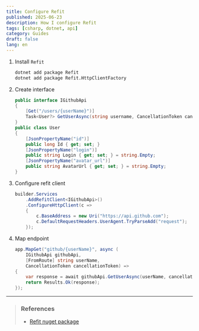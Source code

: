 ```yaml
---
title: Configure Refit
published: 2025-06-23
description: How I configure Refit
tags: [csharp, dotnet, api]
category: Guides
draft: false 
lang: en
---
```

1. Install `Refit`
    ```bash
    dotnet add package Refit
    dotnet add package Refit.HttpClientFactory
    ```
1. Create interface
    ```csharp title="IGithubApi.cs" collapse={6-14} 
    public interface IGithubApi
    {
        [Get("/users/{userName}")]
        Task<User?> GetUserAsync(string username, CancellationToken cancellationToken = default);
    }
    public class User
    {
        [JsonPropertyName("id")]
        public long Id { get; set; }
        [JsonPropertyName("login")]
        public string Login { get; set; } = string.Empty;
        [JsonPropertyName("avatar_url")]
        public string AvatarUrl { get; set; } = string.Empty;
    }
    ```
1. Configure refit client
    ```csharp title="Program.cs"
    builder.Services
        .AddRefitClient<IGithubApi>()
        .ConfigureHttpClient(c =>
        {
            c.BaseAddress = new Uri("https://api.github.com");
            c.DefaultRequestHeaders.UserAgent.TryParseAdd("request");
        });
    ```
1. Map endpoint
    ```csharp title="Program.cs"
    app.MapGet("github/{userName}", async (
        IGithubApi githubApi,
        [FromRoute] string userName,
        CancellationToken cancellationToken) =>
    {
        var response = await githubApi.GetUserAsync(userName, cancellationToken);
        return Results.Ok(response);
    });
    ```
---
> ### References
> - [Refit nuget package](https://www.nuget.org/packages/Refit/)